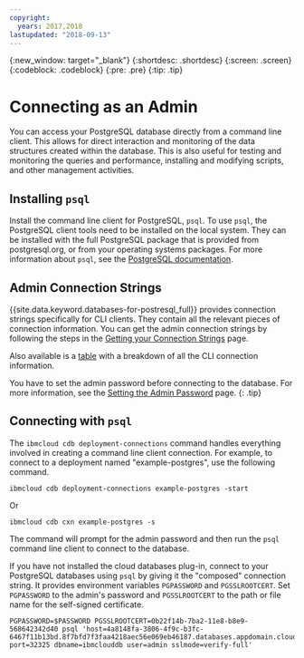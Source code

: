 ```yaml
---
copyright:
  years: 2017,2018
lastupdated: "2018-09-13"
---
```


{:new_window: target="_blank"}
{:shortdesc: .shortdesc}
{:screen: .screen}
{:codeblock: .codeblock}
{:pre: .pre}
{:tip: .tip}


# Connecting as an Admin

You can access your PostgreSQL database directly from a command line client. This allows for direct interaction and monitoring of the data structures created within the database. This is also useful for testing and monitoring the queries and performance, installing and modifying scripts, and other management activities.

## Installing `psql`

Install the command line client for PostgreSQL, `psql`. To use `psql`, the PostgreSQL client tools need to be installed on the local system. They can be installed with the full PostgreSQL package that is provided from postgresql.org, or from your operating systems packages. For more information about `psql`, see the [PostgreSQL documentation](https://www.postgresql.org/docs/current/static/app-psql.html).

## Admin Connection Strings

{{site.data.keyword.databases-for-postresql_full}} provides connection strings specifically for CLI clients. They contain all the relevant pieces of connection information. You can get the admin connection strings by following the steps in the [Getting your Connection Strings](./working-connection-strings) page. 

Also available is a [table](./working-connection-strings#the-cli-section) with a breakdown of all the CLI connection information.

You have to set the admin password before connecting to the database. For more information, see the [Setting the Admin Password](./admin-password.html) page.
{: .tip}

## Connecting with `psql`

The `ibmcloud cdb deployment-connections` command handles everything involved in creating a command line client connection. For example, to connect to a deployment named  "example-postgres", use the following command.

```
ibmcloud cdb deployment-connections example-postgres -start
```
Or
```
ibmcloud cdb cxn example-postgres -s
```

The command will prompt for the admin password and then run the `psql` command line client to connect to the database.

If you have not installed the cloud databases plug-in, connect to your PostgreSQL databases using `psql` by giving it the "composed" connection string. It provides environment variables `PGPASSWORD` and `PGSSLROOTCERT`. Set `PGPASSWORD` to the admin's password and `PGSSLROOTCERT` to the path or file name for the self-signed certificate.  

```
PGPASSWORD=$PASSWORD PGSSLROOTCERT=0b22f14b-7ba2-11e8-b8e9-568642342d40 psql 'host=4a8148fa-3806-4f9c-b3fc-6467f11b13bd.8f7bfd7f3faa4218aec56e069eb46187.databases.appdomain.cloud port=32325 dbname=ibmclouddb user=admin sslmode=verify-full'
```

